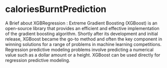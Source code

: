 # caloriesBurntPrediction
A Brief about XGBRegression : Extreme Gradient Boosting (XGBoost) is an open-source library that provides an efficient and effective implementation of the gradient boosting algorithm.
Shortly after its development and initial release, XGBoost became the go-to method and often the key component in winning solutions for a range of problems in machine learning competitions.
Regression predictive modeling problems involve predicting a numerical value such as a dollar amount or a height. XGBoost can be used directly for regression predictive modeling.
